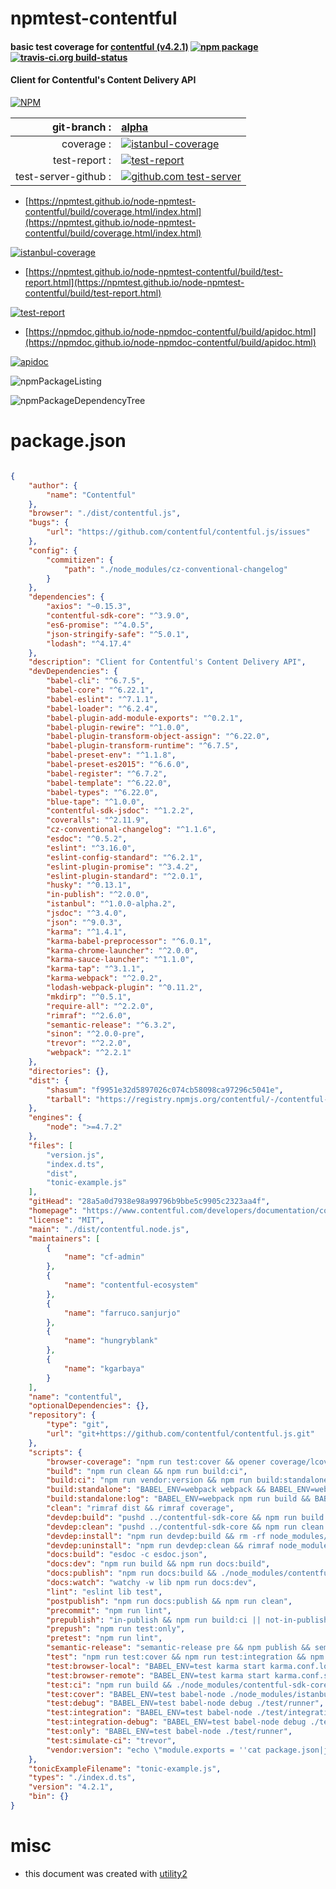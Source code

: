 # npmtest-contentful

#### basic test coverage for  [contentful (v4.2.1)](https://www.contentful.com/developers/documentation/content-delivery-api/)  [![npm package](https://img.shields.io/npm/v/npmtest-contentful.svg?style=flat-square)](https://www.npmjs.org/package/npmtest-contentful) [![travis-ci.org build-status](https://api.travis-ci.org/npmtest/node-npmtest-contentful.svg)](https://travis-ci.org/npmtest/node-npmtest-contentful)

#### Client for Contentful's Content Delivery API

[![NPM](https://nodei.co/npm/contentful.png?downloads=true&downloadRank=true&stars=true)](https://www.npmjs.com/package/contentful)

| git-branch : | [alpha](https://github.com/npmtest/node-npmtest-contentful/tree/alpha)|
|--:|:--|
| coverage : | [![istanbul-coverage](https://npmtest.github.io/node-npmtest-contentful/build/coverage.badge.svg)](https://npmtest.github.io/node-npmtest-contentful/build/coverage.html/index.html)|
| test-report : | [![test-report](https://npmtest.github.io/node-npmtest-contentful/build/test-report.badge.svg)](https://npmtest.github.io/node-npmtest-contentful/build/test-report.html)|
| test-server-github : | [![github.com test-server](https://npmtest.github.io/node-npmtest-contentful/GitHub-Mark-32px.png)](https://npmtest.github.io/node-npmtest-contentful/build/app/index.html) | | build-artifacts : | [![build-artifacts](https://npmtest.github.io/node-npmtest-contentful/glyphicons_144_folder_open.png)](https://github.com/npmtest/node-npmtest-contentful/tree/gh-pages/build)|

- [https://npmtest.github.io/node-npmtest-contentful/build/coverage.html/index.html](https://npmtest.github.io/node-npmtest-contentful/build/coverage.html/index.html)

[![istanbul-coverage](https://npmtest.github.io/node-npmtest-contentful/build/screenCapture.buildCi.browser.%252Ftmp%252Fbuild%252Fcoverage.lib.html.png)](https://npmtest.github.io/node-npmtest-contentful/build/coverage.html/index.html)

- [https://npmtest.github.io/node-npmtest-contentful/build/test-report.html](https://npmtest.github.io/node-npmtest-contentful/build/test-report.html)

[![test-report](https://npmtest.github.io/node-npmtest-contentful/build/screenCapture.buildCi.browser.%252Ftmp%252Fbuild%252Ftest-report.html.png)](https://npmtest.github.io/node-npmtest-contentful/build/test-report.html)

- [https://npmdoc.github.io/node-npmdoc-contentful/build/apidoc.html](https://npmdoc.github.io/node-npmdoc-contentful/build/apidoc.html)

[![apidoc](https://npmdoc.github.io/node-npmdoc-contentful/build/screenCapture.buildCi.browser.%252Ftmp%252Fbuild%252Fapidoc.html.png)](https://npmdoc.github.io/node-npmdoc-contentful/build/apidoc.html)

![npmPackageListing](https://npmtest.github.io/node-npmtest-contentful/build/screenCapture.npmPackageListing.svg)

![npmPackageDependencyTree](https://npmtest.github.io/node-npmtest-contentful/build/screenCapture.npmPackageDependencyTree.svg)



# package.json

```json

{
    "author": {
        "name": "Contentful"
    },
    "browser": "./dist/contentful.js",
    "bugs": {
        "url": "https://github.com/contentful/contentful.js/issues"
    },
    "config": {
        "commitizen": {
            "path": "./node_modules/cz-conventional-changelog"
        }
    },
    "dependencies": {
        "axios": "~0.15.3",
        "contentful-sdk-core": "^3.9.0",
        "es6-promise": "^4.0.5",
        "json-stringify-safe": "^5.0.1",
        "lodash": "^4.17.4"
    },
    "description": "Client for Contentful's Content Delivery API",
    "devDependencies": {
        "babel-cli": "^6.7.5",
        "babel-core": "^6.22.1",
        "babel-eslint": "^7.1.1",
        "babel-loader": "^6.2.4",
        "babel-plugin-add-module-exports": "^0.2.1",
        "babel-plugin-rewire": "^1.0.0",
        "babel-plugin-transform-object-assign": "^6.22.0",
        "babel-plugin-transform-runtime": "^6.7.5",
        "babel-preset-env": "^1.1.8",
        "babel-preset-es2015": "^6.6.0",
        "babel-register": "^6.7.2",
        "babel-template": "^6.22.0",
        "babel-types": "^6.22.0",
        "blue-tape": "^1.0.0",
        "contentful-sdk-jsdoc": "^1.2.2",
        "coveralls": "^2.11.9",
        "cz-conventional-changelog": "^1.1.6",
        "esdoc": "^0.5.2",
        "eslint": "^3.16.0",
        "eslint-config-standard": "^6.2.1",
        "eslint-plugin-promise": "^3.4.2",
        "eslint-plugin-standard": "^2.0.1",
        "husky": "^0.13.1",
        "in-publish": "^2.0.0",
        "istanbul": "^1.0.0-alpha.2",
        "jsdoc": "^3.4.0",
        "json": "^9.0.3",
        "karma": "^1.4.1",
        "karma-babel-preprocessor": "^6.0.1",
        "karma-chrome-launcher": "^2.0.0",
        "karma-sauce-launcher": "^1.1.0",
        "karma-tap": "^3.1.1",
        "karma-webpack": "^2.0.2",
        "lodash-webpack-plugin": "^0.11.2",
        "mkdirp": "^0.5.1",
        "require-all": "^2.2.0",
        "rimraf": "^2.6.0",
        "semantic-release": "^6.3.2",
        "sinon": "^2.0.0-pre",
        "trevor": "^2.2.0",
        "webpack": "^2.2.1"
    },
    "directories": {},
    "dist": {
        "shasum": "f9951e32d5897026c074cb58098ca97296c5041e",
        "tarball": "https://registry.npmjs.org/contentful/-/contentful-4.2.1.tgz"
    },
    "engines": {
        "node": ">=4.7.2"
    },
    "files": [
        "version.js",
        "index.d.ts",
        "dist",
        "tonic-example.js"
    ],
    "gitHead": "28a5a0d7938e98a99796b9bbe5c9905c2323aa4f",
    "homepage": "https://www.contentful.com/developers/documentation/content-delivery-api/",
    "license": "MIT",
    "main": "./dist/contentful.node.js",
    "maintainers": [
        {
            "name": "cf-admin"
        },
        {
            "name": "contentful-ecosystem"
        },
        {
            "name": "farruco.sanjurjo"
        },
        {
            "name": "hungryblank"
        },
        {
            "name": "kgarbaya"
        }
    ],
    "name": "contentful",
    "optionalDependencies": {},
    "repository": {
        "type": "git",
        "url": "git+https://github.com/contentful/contentful.js.git"
    },
    "scripts": {
        "browser-coverage": "npm run test:cover && opener coverage/lcov-report/index.html",
        "build": "npm run clean && npm run build:ci",
        "build:ci": "npm run vendor:version && npm run build:standalone",
        "build:standalone": "BABEL_ENV=webpack webpack && BABEL_ENV=webpack NODE_ENV=production webpack -p",
        "build:standalone:log": "BABEL_ENV=webpack npm run build && BABEL_ENV=webpack NODE_ENV=production webpack -p --json --profile > webpack-build-log.json",
        "clean": "rimraf dist && rimraf coverage",
        "devdep:build": "pushd ../contentful-sdk-core && npm run build && popd",
        "devdep:clean": "pushd ../contentful-sdk-core && npm run clean && popd",
        "devdep:install": "npm run devdep:build && rm -rf node_modules/contentful-sdk-core && npm install ../contentful-sdk-core && npm run devdep:clean",
        "devdep:uninstall": "npm run devdep:clean && rimraf node_modules/contentful-sdk-core",
        "docs:build": "esdoc -c esdoc.json",
        "docs:dev": "npm run build && npm run docs:build",
        "docs:publish": "npm run docs:build && ./node_modules/contentful-sdk-jsdoc/bin/publish-docs.sh contentful.js contentful",
        "docs:watch": "watchy -w lib npm run docs:dev",
        "lint": "eslint lib test",
        "postpublish": "npm run docs:publish && npm run clean",
        "precommit": "npm run lint",
        "prepublish": "in-publish && npm run build:ci || not-in-publish",
        "prepush": "npm run test:only",
        "pretest": "npm run lint",
        "semantic-release": "semantic-release pre && npm publish && semantic-release post",
        "test": "npm run test:cover && npm run test:integration && npm run test:browser-local",
        "test:browser-local": "BABEL_ENV=test karma start karma.conf.local.js",
        "test:browser-remote": "BABEL_ENV=test karma start karma.conf.saucelabs.js",
        "test:ci": "npm run build && ./node_modules/contentful-sdk-core/bin/test-ci.sh",
        "test:cover": "BABEL_ENV=test babel-node ./node_modules/istanbul/lib/cli.js cover test/runner",
        "test:debug": "BABEL_ENV=test babel-node debug ./test/runner",
        "test:integration": "BABEL_ENV=test babel-node ./test/integration/tests.js",
        "test:integration-debug": "BABEL_ENV=test babel-node debug ./test/integration/tests.js",
        "test:only": "BABEL_ENV=test babel-node ./test/runner",
        "test:simulate-ci": "trevor",
        "vendor:version": "echo \"module.exports = ''cat package.json|json version''\" > version.js"
    },
    "tonicExampleFilename": "tonic-example.js",
    "types": "./index.d.ts",
    "version": "4.2.1",
    "bin": {}
}
```



# misc
- this document was created with [utility2](https://github.com/kaizhu256/node-utility2)
